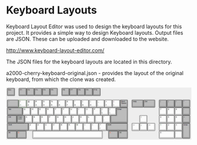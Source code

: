 # Keyboard Layouts
Keyboard Layout Editor was used to design the keyboard layouts for this project. It provides a simple way to design Keyboard layouts. Output files are JSON. These can be uploaded and downloaded to the website.

http://www.keyboard-layout-editor.com/

The JSON files for the keyboard layouts are located in this directory. 

a2000-cherry-keyboard-original.json - provides the layout of the original keyboard, from which the clone was created. 

![](a2000-cherry-keyboard-original.JPG)


